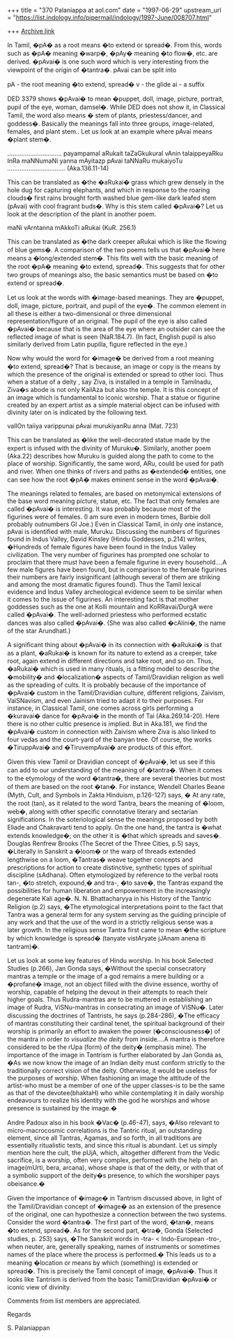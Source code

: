 +++
title = "370 Palaniappa at aol.com"
date = "1997-06-29"
upstream_url = "https://list.indology.info/pipermail/indology/1997-June/008707.html"

+++
[Archive link](https://list.indology.info/pipermail/indology/1997-June/008707.html)

In Tamil, �pA� as a root means �to extend or spread�. From this,  words such
as �pA� meaning �warp�, �pAy� meaning �to flow�, etc. are derived. �pAvai� is
one such word which is very interesting from the viewpoint of the origin of
�tantra�.  pAvai can be split into

pA  - the root meaning �to extend, spread�
v     - the glide
ai   - a suffix 

DED 3379 shows �pAvai� to mean �puppet, doll, image, picture, portrait, pupil
of the eye, woman, damsel�. While DED does not show it, in Classical Tamil,
the word also means � stem of plants, priestess/dancer, and goddess�.
Basically the meanings fall into three groups, image-related, females, and
plant stem.. Let us look at an example where pAvai means �plant stem�. 

............................... payampamal aRukait 
taZaGkukural vAnin talaippeyaRku InRa 
maNNumaNi yanna mAyitazp pAvai 
taNNaRu mukaiyoTu .................................	(Aka.136.11-14) 

This can be translated as �the �aRukai� grass which grew densely in the hole
dug for capturing elephants, and which in response to the roaring clouds�
first rains brought forth washed blue gem-like dark leafed stem (pAvai) with
cool fragrant buds�.  Why is this stem called �pAvai�? Let us look at the
description of the plant in another poem.

maNi vArntanna mAkkoTi aRukai                   (KuR. 256.1)

This can be translated as �the dark creeper aRukai which is like the flowing
of blue gems�. A comparison of the two poems tells us that �pAvai� here means
a �long/extended stem�. This fits well with the basic meaning  of the root
�pA� meaning �to extend, spread�.  This suggests that for other two groups of
meanings also, the basic semantics must be based on �to extend or spread�.

Let us look at the words with �image-based meanings.  They are �puppet, doll,
image, picture, portrait, and pupil of the eye�. The common element in all
these is either a two-dimensional or three dimensional representation/figure
of an original. The pupil of the eye is also called �pAvai� because that is
the area of the eye where an outsider can see the reflected image of what is
seen (NaR.184.7). (In fact, English pupil is also similarly derived from
Latin pupilla, figure reflected in the eye.)

Now why would the word  for �image� be derived from a root meaning �to
extend, spread�? That is because, an image or copy is the means by which the
presence of the original is extended or spread to other loci. Thus when a
statue of a deity , say Ziva, is installed in a temple in Tamilnadu, Ziva�s
abode is not only KailAza but also the temple. It is this concept of an image
which is fundamental to iconic worship. That a statue or figurine created by
an expert artist as a simple material object can be infused with divinity
later on is indicated by the following text.

vallOn taiiya varippunai pAvai murukiyanRu anna  (Mat. 723)

This can be translated as �like the well-decorated statue made by the expert
is infused with the divinity of Muruku�. Similarly, another poem (Aka.22)
describes how Muruku is guided along the path to come to the place of
worship. Significantly, the same word, ARu, could be used for path and river.
When one thinks of rivers and paths as �extended� entities, one can see how
the root �pA� makes eminent sense in the word �pAvai�. 

The meanings related to females, are based on metonymical extensions of the
base word meaning picture, statue, etc. The fact that only females are called
�pAvai� is interesting. It was probably because most of the figurines were of
females. (I am sure even in modern times, Barbie doll probably outnumbers GI
Joe.) Even in Classical Tamil, in only one instance, pAvai is identified with
male, Muruku. Discussing the numbers of figurines found in Indus Valley,
David Kinsley (Hindu Goddesses, p.214) writes, �Hundreds of female figures
have been found in the Indus Valley civilization. The very number of
figurines has prompted one scholar to proclaim that there must have been a
female figurine in every household....A few male figures have been found, but
in comparison to the female figurines their numbers are fairly insignificant
(although several of them are striking and among the most dramatic figures
found). Thus the Tamil lexical evidence and Indus Valley archeological
evidence seem to be similar when it comes to the issue of figurines. An
interesting fact is that mother goddesses such as the one at Kolli mountain
and KoRRavai/DurgA were called �pAvai�. The well-adorned priestess who
performed ecstatic dances was also called �pAvai�. (She was also called
�cAlini�, the name of  the star ArundhatI.)

A significant thing about �pAvai� in its connection with �aRukai� is that as
a plant, �aRukai� is known for its nature to extend as a creeper, take root,
again extend in different directions and take root, and so on. Thus, �aRukai�
which is used in many rituals, is a fitting model to describe the �mobility�
and �localization� aspects of Tamil/Dravidian religion as well as the
spreading of cults. It is probably because of the importance of �pAvai�
custom in the Tamil/Dravidian culture, different religions, Zaivism,
VaiSNavism, and even Jainism tried to adapt it to their purposes. For
instance, in Classical Tamil, one comes across girls performing a �kuravai�
dance for �pAvai� in the month of Tai (Aka.269.14-20). Here there is no other
cultic presence is implied. But in Aka.181, we find the �pAvai� custom in
connection with Zaivism where Ziva is also linked to four vedas and the
court-yard of the banyan tree. Of course, the works �TiruppAvai� and
�TiruvempAvai� are products of this effort.

Given this view Tamil or Dravidian concept of �pAvai�, let us see if this can
add to our understanding of the meaning of �tantra�. When it comes to the
etymology of the word �tantra�, there are several theories but most of them
are based on the root �tan�. For instance, Wendell Charles Beane (Myth, Cult,
and Symbols in Zakta Hinduism, p.126-127) says, � At any rate, the root
(tan), as it related to the word Tantra, bears the meaning of �loom, web�,
along with other specific connotative literary and sectarian significations.
In the soteriological sense the meanings proposed by both Eliade and
Chakravarti tend to apply. On the one hand, the tantra is �what extends
knowledge�; on the other it is �that which spreads and saves�. Douglas
Renfrew Brooks (The Secret of the Three Cities, p.5) says, �Literally in
Sanskrit a �loom� or the warp of threads extended lengthwise on a loom,
�Tantras� weave together concepts and prescriptions for action to create
distinctive, synthetic types of spiritual discipline (sAdhana). Often
etymologized by reference to the verbal roots tan-, �to stretch, expound,�
and tra-, �to save�, the Tantras expand the possibilities for human
liberation and empowerment in the increasingly degenerate Kali age�. N. N.
Bhattacharyya in his History of the Tantric Religion (p.2) says, �The
etymological interpretations point to the fact that Tantra was a general term
for any system serving as the guiding principle of any work and that the use
of the word in a strictly religious  sense was a later growth. In the
religious sense Tantra first came to mean �the scripture by which knowledge
is spread� (tanyate vistAryate jJAnam anena iti tantram)�. 

Let us look at some key features of Hindu worship. In his book Selected
Studies (p.266), Jan Gonda says, �Without the special consecratory mantras a
temple or the image of a god remains a mere building or a �profane� image,
not an object filled with the divine essence, worthy of worship, capable of
helping the devout in their attempts to reach their higher goals. Thus
Rudra-mantras are to be muttered in establishing an image of Rudra,
ViSNu-mantras in consecrating an image of ViSNu�. Later discussing the
doctrines of Tantrists, he says (p.284-286), �The efficacy of mantras
constituting their cardinal tenet, the spiritual background of their worship
is primarily an effort to awaken the power (�consciousness�) of the mantra in
order *to  visualize the deity* from inside....A mantra is therefore
considered to be the rUpa (form) of the deity� (emphasis mine). The
importance of the image in Tantrism is further elaborated by Jan Gonda as,
�As we now know the image of an Indian deity must conform strictly to the
traditionally correct vision of the deity. Otherwise, it would be useless for
the purposes of worship. When fashioning an image the attitude of the
artist-who must be a member of one of the upper classes-is to be the same as
that of the devotee(bhaktaH) who while contemplating it in daily worship
endeavours to realize his identity with the god he worships and whose
presence is sustained by the image.� 

Andre Padoux also in his book �Vac� (p.46-47), says, �Also relevant to
micro-macrocosmic correlations is the Tantric ritual, an outstanding element,
since all Tantras, Agamas, and so forth, in all traditions are essentially
ritualistic texts, and since this ritual is abundant. Let us simply mention
here the cult, the pUjA, which, altogether different from the Vedic
sacrifice, is a worship, often very complex, performed with the help of an
image(mUrti, bera, arcana), whose shape is that of the deity, or with that of
a symbolic support of the deity�s presence, to which the worshiper pays
obeisance.� 

Given the importance of �image� in Tantrism discussed above, in light of the
Tamil/Dravidian concept of �image� as an extension of the presence of the
original,  one can hypothesize a connection between the two systems. Consider
the word �tantra�. The first part of the word, �tan�, means �to extend,
spread�. As for the second part, �tra�, Gonda (Selected studies, p. 253)
says, �The Sanskrit words in -tra- < Indo-European -tro-, when neuter, are,
generally speaking, names of instruments or sometimes names of the place
where the process is performed.� This leads us to a meaning �location or
means by which (something) is extended or spread�. This is precisely the
Tamil concept of image, �pAvai�. Thus it looks like Tantrism is derived from
the basic Tamil/Dravidian �pAvai� or iconic view of divinity.

Comments from list members are appreciated.


Regards

S. Palaniappan





